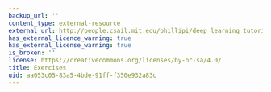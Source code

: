 ```yaml
---
backup_url: ''
content_type: external-resource
external_url: http://people.csail.mit.edu/phillipi/deep_learning_tutorial/doc/instructions.html
has_external_licence_warning: true
has_external_license_warning: true
is_broken: ''
license: https://creativecommons.org/licenses/by-nc-sa/4.0/
title: Exercises
uid: aa053c05-83a5-4bde-91ff-f350e932a83c
---
```

